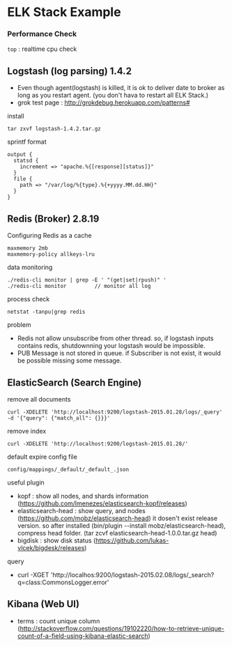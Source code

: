 # ELK Stack Example
### Performance Check

`top` : realtime cpu check

## Logstash (log parsing) 1.4.2
* Even though agent(logstash) is killed, it is ok to deliver date to broker as long as you restart agent. (you don't hava to restart all ELK Stack.)
* grok test page : http://grokdebug.herokuapp.com/patterns#

install

    tar zxvf logstash-1.4.2.tar.gz

sprintf format

    output {
      statsd {
        increment => "apache.%{[response][status]}"
      }
      file {
        path => "/var/log/%{type}.%{+yyyy.MM.dd.HH}"
      }
    }

## Redis (Broker) 2.8.19

Configuring Redis as a cache

    maxmemory 2mb
    maxmemory-policy allkeys-lru

data monitoring

    ./redis-cli monitor | grep -E ' "(get|set|rpush)" '
    ./redis-cli monitor         // monitor all log

process check

    netstat -tanpu|grep redis

problem
* Redis not allow unsubscribe from other thread. so, if logstash inputs contains redis, shutdownning your logstash would be impossible. 
* PUB Message is not stored in queue. if Subscriber is not exist, it would be possible missing some message.

## ElasticSearch (Search Engine)

remove all documents

    curl -XDELETE 'http://localhost:9200/logstash-2015.01.28/logs/_query' -d '{"query": {"match_all": {}}}'
    
remove index

    curl -XDELETE 'http://localhost:9200/logstash-2015.01.28/'
    
default expire config file

    config/mappings/_default/_default_.json

useful plugin 
* kopf : show all nodes, and shards information (https://github.com/lmenezes/elasticsearch-kopf/releases)
* elasticsearch-head : show query, and nodes (https://github.com/mobz/elasticsearch-head)
it dosen't exist release version. so after installed (bin/plugin --install mobz/elasticsearch-head), compress head folder. (tar zcvf elasticsearch-head-1.0.0.tar.gz head)
* bigdisk : show disk status (https://github.com/lukas-vlcek/bigdesk/releases)

query
* curl -XGET 'http://localhos:9200/logstash-2015.02.08/logs/_search?q=class:CommonsLogger.error'

## Kibana (Web UI)
* terms : count unique column (http://stackoverflow.com/questions/19102220/how-to-retrieve-unique-count-of-a-field-using-kibana-elastic-search)
